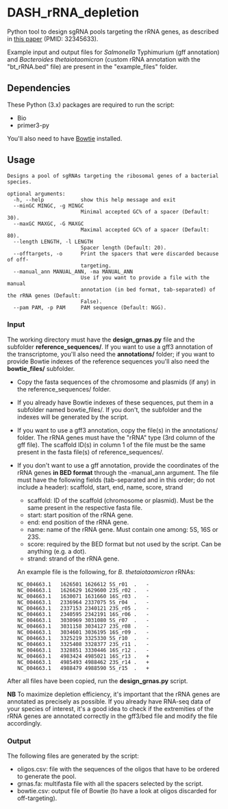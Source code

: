 # DASH_rRNA_depletion
Python tool to design sgRNA pools targeting the rRNA genes, as described in [this paper](https://rnajournal.cshlp.org/content/26/8/1069.long) (PMID: 32345633). 

Example input and output files for *Salmonella* Typhimurium (gff annotation) and *Bacteroides thetaiotaomicron* (custom rRNA annotation with the "bt_rRNA.bed" file) are present in the "example_files" folder.

## Dependencies
These Python (3.x) packages are required to run the script:

* Bio
* primer3-py

You'll also need to have [Bowtie](http://bowtie-bio.sourceforge.net/index.shtml) installed.

## Usage
```
Designs a pool of sgRNAs targeting the ribosomal genes of a bacterial species.

optional arguments:
  -h, --help            show this help message and exit
  --minGC MINGC, -g MINGC
                        Minimal accepted GC% of a spacer (Default: 30).
  --maxGC MAXGC, -G MAXGC
                        Maximal accepted GC% of a spacer (Default: 80).
  --length LENGTH, -l LENGTH
                        Spacer length (Default: 20).
  --offtargets, -o      Print the spacers that were discarded because of off-
                        targeting.
  --manual_ann MANUAL_ANN, -ma MANUAL_ANN
                        Use if you want to provide a file with the manual
                        annotation (in bed format, tab-separated) of the rRNA genes (Default:
                        False).
  --pam PAM, -p PAM     PAM sequence (Default: NGG).
```
### Input

The working directory must have the **design_grnas.py** file and the subfolder **reference_sequences/**. If you want to use a gff3 annotation of the transcriptome, you'll also need the **annotations/** folder; if you want to provide Bowtie indexes of the reference sequences you'll also need the **bowtie_files/** subfolder.

* Copy the fasta sequences of the chromosome and plasmids (if any) in the reference_sequences/ folder. 

* If you already have Bowtie indexes of these sequences, put them in a subfolder named bowtie_files/. If you don't, the subfolder and the indexes will be generated by the script.

* If you want to use a gff3 annotation, copy the file(s) in the annotations/ folder. The rRNA genes must have the "rRNA" type (3rd column of the gff file). The scaffold ID(s) in column 1 of the file must be the same present in the fasta file(s) of reference_sequences/.

* If you don't want to use a gff annotation, provide the coordinates of the rRNA genes **in BED format** through the -manual_ann argument. The file must have the following fields (tab-separated and in this order; do not include a header): scaffold, start, end, name, score, strand
  - scaffold: ID of the scaffold (chromosome or plasmid). Must be the same present in the respective fasta file.
  - start: start position of the rRNA gene.
  - end: end position of the rRNA gene.
  - name: name of the rRNA gene. Must contain one among: 5S, 16S or 23S.
  - score: required by the BED format but not used by the script. Can be anything (e.g. a dot).
  - strand: strand of the rRNA gene.

  An example file is the following, for *B. thetaiotaomicron* rRNAs:
  ```
  NC_004663.1	1626501	1626612	5S_r01	.	-
  NC_004663.1	1626629	1629600	23S_r02	.	-
  NC_004663.1	1630071	1631660	16S_r03	.	-
  NC_004663.1	2336964	2337075	5S_r04	.	-
  NC_004663.1	2337153	2340121	23S_r05	.	-
  NC_004663.1	2340595	2342191	16S_r06	.	-
  NC_004663.1	3030969	3031080	5S_r07	.	-
  NC_004663.1	3031158	3034127	23S_r08	.	-
  NC_004663.1	3034601	3036195	16S_r09	.	-
  NC_004663.1	3325219	3325330	5S_r10	.	-
  NC_004663.1	3325408	3328377	23S_r11	.	-
  NC_004663.1	3328851	3330446	16S_r12	.	-
  NC_004663.1	4983424	4985021	16S_r13	.	+
  NC_004663.1	4985493	4988462	23S_r14	.	+
  NC_004663.1	4988479	4988590	5S_r15	.	+
  ```

After all files have been copied, run the **design_grnas.py** script.

**NB** To maximize depletion efficiency, it's important that the rRNA genes are annotated as precisely as possible. If you already have RNA-seq data of your species of interest, it's a good idea to check if the extremities of the rRNA genes are annotated correctly in the gff3/bed file and modify the file accordingly. 

### Output
The following files are generated by the script:

* oligos.csv: file with the sequences of the oligos that have to be ordered to generate the pool.
* grnas.fa: multifasta file with all the spacers selected by the script.
* bowtie.csv: output file of Bowtie (to have a look at oligos discarded for off-targeting).

